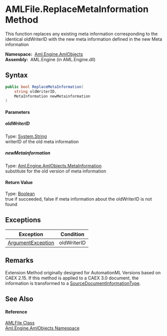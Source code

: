 AMLFile.ReplaceMetaInformation Method
=====================================
This function replaces any existing meta information corresponding to the identical oldWriterID with the new meta information defined in the new Meta information

  **Namespace:**  [Aml.Engine.AmlObjects][1]  
  **Assembly:**  AML.Engine (in AML.Engine.dll)

Syntax
------

```csharp
public bool ReplaceMetaInformation(
	string oldWriterID,
	MetaInformation newMetainformation
)
```

#### Parameters

##### *oldWriterID*
Type: [System.String][2]  
writerID of the old meta information

##### *newMetainformation*
Type: [Aml.Engine.AmlObjects.MetaInformation][3]  
substitute for the old version of meta information

#### Return Value
Type: [Boolean][4]  
 true if succeeded, false if meta information about the oldWriterID is not found 

Exceptions
----------

Exception              | Condition   
---------------------- | ----------- 
[ArgumentException][5] | oldWriterID 


Remarks
-------
 Extension Method originally designed for AutomationML Versions based on CAEX 2.15. If this method is applied to a CAEX 3.0 document, the information is transformed to a [SourceDocumentInformationType][6]. 

See Also
--------

#### Reference
[AMLFile Class][7]  
[Aml.Engine.AmlObjects Namespace][1]  

[1]: ../README.md
[2]: https://docs.microsoft.com/dotnet/api/system.string
[3]: ../MetaInformation/README.md
[4]: https://docs.microsoft.com/dotnet/api/system.boolean
[5]: https://docs.microsoft.com/dotnet/api/system.argumentexception
[6]: ../../Aml.Engine.CAEX/SourceDocumentInformationType/README.md
[7]: README.md
[8]: https://www.automationml.org
[9]: ../../icons/logoShade.png